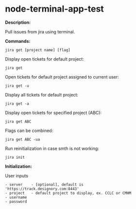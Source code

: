 # node-terminal-app-test
**Description:**

Pull issues from jira using terminal.

**Commands:**

    jira get [project name] [flag]    

Display open tickets for default project:

    jira get 

Open tickets for default project assigned to current user:

    jira get -u                

Display all tickets for default project: 
    
    jira get -a                         

Display open tickets for specified project (ABC):

    jira get ABC    

Flags can be combined: 
   
    jira get ABC -ua    

Run reinitialization in case smth is not working:              
    
    jira init                           

**Initialization:**

User inputs

    - server    - [optional], default is 'https://track.designory.com:8443'
    - project   - default project to display, ex. CCLC or CMHM
    - username  
    - password 